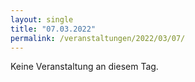 ```yaml
---
layout: single
title: "07.03.2022"
permalink: /veranstaltungen/2022/03/07/
---
```


Keine Veranstaltung an diesem Tag.
